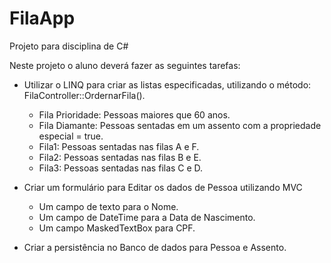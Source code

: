 # FilaApp
Projeto para disciplina de C#

Neste projeto o aluno deverá fazer as seguintes tarefas:
- Utilizar o LINQ para criar as listas especificadas, utilizando o método: FilaController::OrdernarFila().
  - Fila Prioridade: Pessoas maiores que 60 anos.
  - Fila Diamante: Pessoas sentadas em um assento com a propriedade especial = true.
  - Fila1: Pessoas sentadas nas filas A e F.
  - Fila2: Pessoas sentadas nas filas B e E.
  - Fila3: Pessoas sentadas nas filas C e D.
  
- Criar um formulário para Editar os dados de Pessoa utilizando MVC
  - Um campo de texto para o Nome.
  - Um campo de DateTime para a Data de Nascimento.
  - Um campo MaskedTextBox para CPF.

- Criar a persistência no Banco de dados para Pessoa e Assento.

